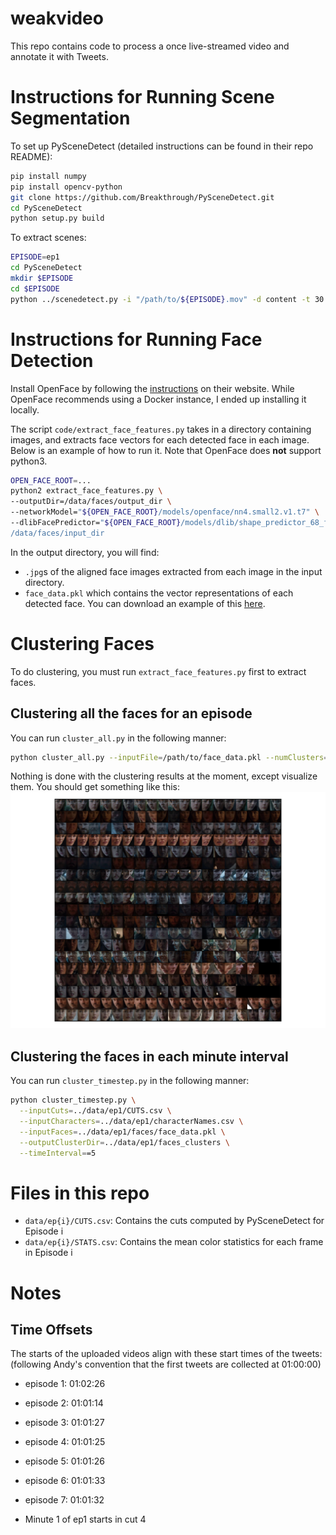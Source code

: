 # weakvideo
This repo contains code to process a once live-streamed video and annotate it with Tweets.

# Instructions for Running Scene Segmentation
To set up PySceneDetect (detailed instructions can be found in their repo README):
```sh
pip install numpy
pip install opencv-python
git clone https://github.com/Breakthrough/PySceneDetect.git
cd PySceneDetect
python setup.py build
```

To extract scenes:
```sh
EPISODE=ep1
cd PySceneDetect
mkdir $EPISODE
cd $EPISODE
python ../scenedetect.py -i "/path/to/${EPISODE}.mov" -d content -t 30 -l -df 2 -si -co OUTPUT.csv -s STATS.csv
```

# Instructions for Running Face Detection
Install OpenFace by following the [instructions](https://cmusatyalab.github.io/openface/setup/) on their website. While OpenFace recommends using a Docker instance, I ended up installing it locally.

The script `code/extract_face_features.py` takes in a directory containing images, and extracts face vectors for each detected face in each image. Below is an example of how to run it. Note that OpenFace does **not** support python3.
```sh
OPEN_FACE_ROOT=...
python2 extract_face_features.py \
--outputDir=/data/faces/output_dir \
--networkModel="${OPEN_FACE_ROOT}/models/openface/nn4.small2.v1.t7" \
--dlibFacePredictor="${OPEN_FACE_ROOT}/models/dlib/shape_predictor_68_face_landmarks.dat \
/data/faces/input_dir
```
In the output directory, you will find:
- `.jpg`s of the aligned face images extracted from each image in the input directory.
- `face_data.pkl` which contains the vector representations of each detected face. You can download an example of this [here](seas.upenn.edu/~daphnei/data/face_data.pkl).

# Clustering Faces
To do clustering, you must run `extract_face_features.py` first to extract faces. 

## Clustering all the faces for an episode
You can run `cluster_all.py` in the following manner:
```sh
python cluster_all.py --inputFile=/path/to/face_data.pkl --numClusters=20
```

Nothing is done with the clustering results at the moment, except visualize them. You should get something like this:
![Face cluster results](images/clusters.png)

## Clustering the faces in each minute interval
You can run `cluster_timestep.py` in the following manner:
```sh
python cluster_timestep.py \
  --inputCuts=../data/ep1/CUTS.csv \
  --inputCharacters=../data/ep1/characterNames.csv \
  --inputFaces=../data/ep1/faces/face_data.pkl \
  --outputClusterDir=../data/ep1/faces_clusters \
  --timeInterval==5
```

# Files in this repo
- `data/ep{i}/CUTS.csv`: Contains the cuts computed by PySceneDetect for Episode i
- `data/ep{i}/STATS.csv`: Contains the mean color statistics for each frame in Episode i

# Notes

## Time Offsets
The starts of the uploaded videos align with these start times of the tweets: (following Andy's convention that the first tweets are collected at 01:00:00)

- episode 1: 01:02:26
- episode 2: 01:01:14
- episode 3: 01:01:27
- episode 4: 01:01:25
- episode 5: 01:01:26
- episode 6: 01:01:33
- episode 7: 01:01:32

- Minute 1 of ep1 starts in cut 4
